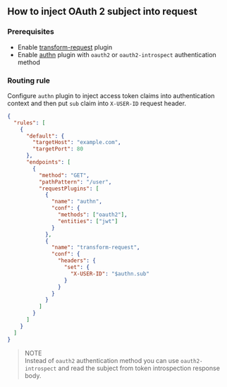 ## How to inject OAuth 2 subject into request

### Prerequisites

* Enable [transform-request](../../README.md#plugins-transform-request) plugin
* Enable [authn](../../README.md#plugins-authn) plugin with `oauth2` or `oauth2-introspect` authentication method

### Routing rule

Configure `authn` plugin to inject access token claims into authentication context and then put `sub` claim  into `X-USER-ID` request header.

```json
{
  "rules": [
    {
      "default": {
        "targetHost": "example.com",
        "targetPort": 80
      },
      "endpoints": [
        {
          "method": "GET",
          "pathPattern": "/user",
          "requestPlugins": [
            {
              "name": "authn",
              "conf": {
                "methods": ["oauth2"],
                "entities": ["jwt"]
              }
            },
            {
              "name": "transform-request",
              "conf": {
                "headers": {
                  "set": {
                    "X-USER-ID": "$authn.sub"
                  }
                }
              }
            }
          ]
        }
      ]
    }
  ]
}
```

> NOTE<br/>
> Instead of `oauth2` authentication method you can use `oauth2-introspect` and read the subject from token introspection response body.